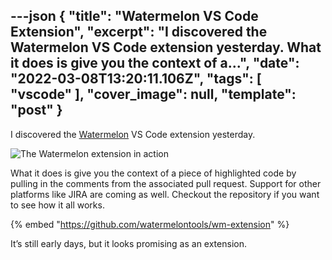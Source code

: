 ---json
{
  "title": "Watermelon VS Code Extension",
  "excerpt": "I discovered the Watermelon VS Code extension yesterday.    What it does is give you the context of a...",
  "date": "2022-03-08T13:20:11.106Z",
  "tags": [
    "vscode"
  ],
  "cover_image": null,
  "template": "post"
}
---
I discovered the [Watermelon](https://marketplace.visualstudio.com/items?itemName=WatermelonTools.watermelon-tools) VS Code extension yesterday.

![The Watermelon extension in action](https://raw.githubusercontent.com/watermelontools/wm-extension/main/imagen.png)

What it does is give you the context of a piece of highlighted code by pulling in the comments from the associated pull request. Support for other platforms like JIRA are coming as well. Checkout the repository if you want to see how it all works.

{% embed "https://github.com/watermelontools/wm-extension" %}

It’s still early days, but it looks promising as an extension.
